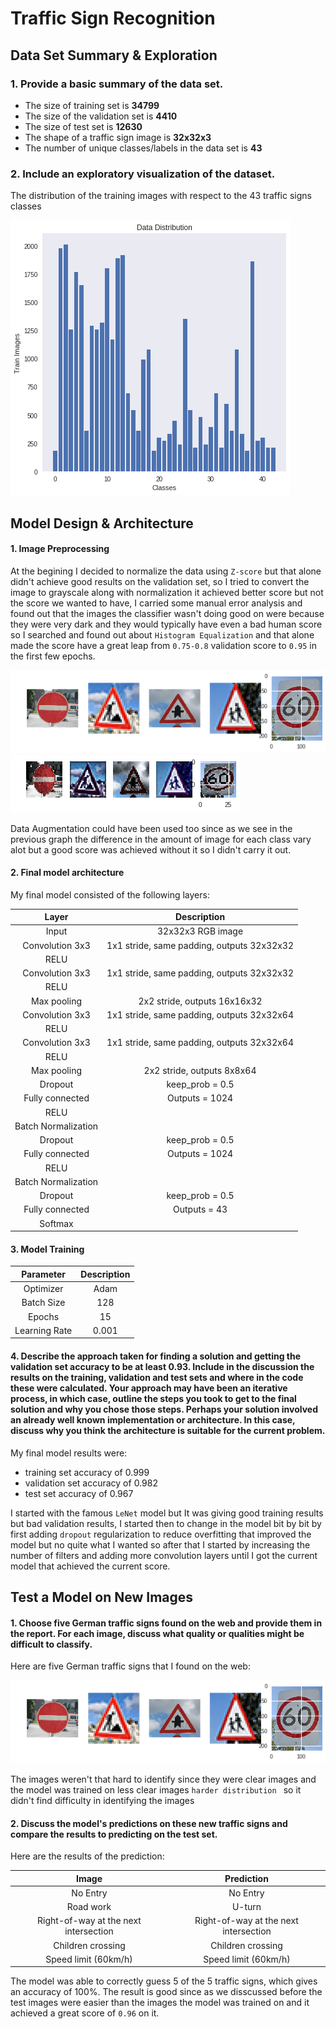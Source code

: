 # **Traffic Sign Recognition** 

[//]: # (Image References)

[image1]: ./writeup/visualization.png "Visualization"
[image2]: ./writeup/b_n.png "Before Equalization"
[image3]: ./writeup/a_n.png "After Equalization"


## Data Set Summary & Exploration

### 1. Provide a basic summary of the data set.

* The size of training set is **34799**
* The size of the validation set is **4410**
* The size of test set is **12630**
* The shape of a traffic sign image is **32x32x3**
* The number of unique classes/labels in the data set is **43**

### 2. Include an exploratory visualization of the dataset.

The distribution of the training images with respect to the 43 traffic signs classes

![alt text][image1]

## Model Design & Architecture

#### 1. Image Preprocessing

At the begining I decided to normalize the data using `Z-score` but that alone didn't achieve good results on the validation set,
so I tried to convert the image to grayscale along with normalization it achieved better score but not the score we wanted to have,
I carried some manual error analysis and found out that the images the classifier wasn't doing good on were because they were very dark
and they would typically have even a bad human score so I searched and found out about `Histogram Equalization` and that alone made the score have a great leap from `0.75-0.8` validation score to `0.95` in the first few epochs.

![Before Histogram Equalization][image2]
![After Histogram Equalization][image3]

Data Augmentation could have been used too since as we see in the previous graph the difference in the amount of image for each class
vary alot but a good score was achieved without it so I didn't carry it out.

#### 2. Final model architecture

My final model consisted of the following layers:

| Layer         		|     Description	        					| 
|:---------------------:|:---------------------------------------------:| 
| Input         		| 32x32x3 RGB image   							| 
| Convolution 3x3     	| 1x1 stride, same padding, outputs 32x32x32 	|
| RELU					|												|
| Convolution 3x3     	| 1x1 stride, same padding, outputs 32x32x32 	|
| RELU					|												|
| Max pooling	      	| 2x2 stride,  outputs 16x16x32 				|
| Convolution 3x3     	| 1x1 stride, same padding, outputs 32x32x64 	|
| RELU					|												|
| Convolution 3x3     	| 1x1 stride, same padding, outputs 32x32x64 	|
| RELU					|												|
| Max pooling	      	| 2x2 stride,  outputs 8x8x64 				|
| Dropout		| keep_prob = 0.5        									|
| Fully connected		| Outputs = 1024        									|
| RELU					|												|
| Batch Normalization		|        									|
| Dropout		| keep_prob = 0.5        									|
| Fully connected		| Outputs = 1024        									|
| RELU					|												|
| Batch Normalization		|        									|
| Dropout		| keep_prob = 0.5        									|
| Fully connected		| Outputs = 43        									|
| Softmax				|         									| 


#### 3. Model Training

| Parameter         		|     Description	        					| 
|:---------------------:|:---------------------------------------------:| 
| Optimizer		| Adam        									|
| Batch Size		| 128        									|
| Epochs		| 15        									|
| Learning Rate		| 0.001        									|

#### 4. Describe the approach taken for finding a solution and getting the validation set accuracy to be at least 0.93. Include in the discussion the results on the training, validation and test sets and where in the code these were calculated. Your approach may have been an iterative process, in which case, outline the steps you took to get to the final solution and why you chose those steps. Perhaps your solution involved an already well known implementation or architecture. In this case, discuss why you think the architecture is suitable for the current problem.

My final model results were:
* training set accuracy of 0.999
* validation set accuracy of 0.982
* test set accuracy of 0.967

I started with the famous `LeNet` model but It was giving good training results but bad validation results, I started then to change in the model bit by bit by first adding `dropout` regularization to reduce overfitting that improved the model but no quite what I wanted so after that I started by increasing the number of filters and adding more convolution layers until I got the current model that achieved the current score. 

## Test a Model on New Images

#### 1. Choose five German traffic signs found on the web and provide them in the report. For each image, discuss what quality or qualities might be difficult to classify.

Here are five German traffic signs that I found on the web:

![alt text][image2]

The images weren't that hard to identify since they were clear images and the model was trained on less clear images `harder distribution ` so it didn't find difficulty in identifying the images

#### 2. Discuss the model's predictions on these new traffic signs and compare the results to predicting on the test set.

Here are the results of the prediction:

| Image			        |     Prediction	        					| 
|:---------------------:|:---------------------------------------------:| 
| No Entry      		| No Entry   									| 
| Road work     			| U-turn 										|
| Right-of-way at the 	next intersection					| 	Right-of-way at the 	next intersection										|
| Children crossing	      		| Children crossing					 				|
| Speed limit (60km/h)			| Speed limit (60km/h)      							|


The model was able to correctly guess 5 of the 5 traffic signs, which gives an accuracy of 100%. The result is good since as we disscussed before the test images were easier than the images the model was trained on and it achieved a great score of `0.96` on it.
